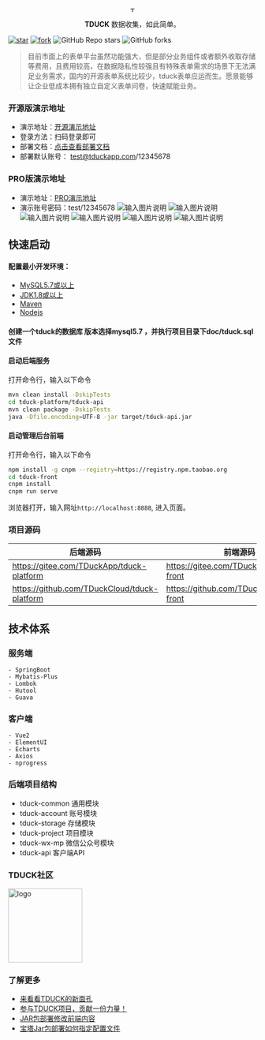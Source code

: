 
<p align="center">
    <a href="https://www.tduckcloud.com" target="_blank" rel="noopener noreferrer">
        <img style="margin-bottom: 0px;" width="10px" src="https://oss.tduckcloud.com/lading-image/ico-icon-superlittle.png" alt="TDUCK logo" />
    </a>
</p>

<p align="center"><b>TDUCK</b> 数据收集，如此简单。</p>


<a href='https://gitee.com/TDuckApp/tduck-platform/stargazers'><img src='https://gitee.com/TDuckApp/tduck-platform/badge/star.svg?theme=dark' alt='star'></img></a>
<a href='https://gitee.com/TDuckApp/tduck-platform/members'><img src='https://gitee.com/TDuckApp/tduck-platform/badge/fork.svg?theme=dark' alt='fork'></img></a>
![GitHub Repo stars](https://img.shields.io/github/stars/tduckcloud/tduck-platform?style=social)
![GitHub forks](https://img.shields.io/github/forks/tduckcloud/tduck-platform?style=social)


> 目前市面上的表单平台虽然功能强大，但是部分业务组件或者额外收取存储等费用，且费用较高，在数据隐私性较强且有特殊表单需求的场景下无法满足业务需求，国内的开源表单系统比较少，tduck表单应运而生。愿景能够让企业低成本拥有独立自定义表单问卷，快速赋能业务。




###  开源版演示地址
- 演示地址：<a href="http://www.tduckcloud.com" target="_blank">开源演示地址</a>
- 登录方法：扫码登录即可
- 部署文档：<a href="https://www.yuque.com/tduck/home/vl7y79" target="_blank">点击查看部署文档</a>
- 部署默认账号： test@tduckapp.com/12345678



###  PRO版演示地址
- 演示地址：<a href="http://www.tduckcloud.com" target="_blank">PRO演示地址</a>
- 演示账号密码：test/12345678
![输入图片说明](https://s1.ax1x.com/2022/07/13/jWNO7n.png)
![输入图片说明](https://s1.ax1x.com/2022/07/13/jWUSpT.png)
![输入图片说明](https://s1.ax1x.com/2022/04/08/LptAVP.png)
![输入图片说明](https://s1.ax1x.com/2022/04/08/LptV58.png)
![输入图片说明](https://s1.ax1x.com/2022/04/08/Lpt6PO.png)
![输入图片说明](https://s1.ax1x.com/2022/04/08/LptUxJ.png)


##  快速启动


#### 配置最小开发环境：

   * [MySQL5.7或以上](https://dev.mysql.com/downloads/mysql/)
   * [JDK1.8或以上](http://www.oracle.com/technetwork/java/javase/overview/index.html)
   * [Maven](https://maven.apache.org/download.cgi)
   * [Nodejs](https://nodejs.org/en/download/)

#### 创建一个tduck的数据库  **版本选择mysql5.7**  ，并执行项目目录下doc/tduck.sql文件

#### 启动后端服务

   打开命令行，输入以下命令

   ```bash
   mvn clean install -DskipTests
   cd tduck-platform/tduck-api
   mvn clean package -DskipTests
   java -Dfile.encoding=UTF-8 -jar target/tduck-api.jar
   ```

#### 启动管理后台前端

   打开命令行，输入以下命令

   ```bash
   npm install -g cnpm --registry=https://registry.npm.taobao.org
   cd tduck-front
   cnpm install
   cnpm run serve
   ```
   浏览器打开，输入网址`http://localhost:8888`, 进入页面。


### 项目源码

|   后端源码  |   前端源码  |
|--- | --- |
|  https://gitee.com/TDuckApp/tduck-platform   |  https://gitee.com/TDuckApp/tduck-front   |
|  https://github.com/TDuckCloud/tduck-platform   |  https://github.com/TDuckCloud/tduck-front   |


##  技术体系

### 服务端

```
- SpringBoot 
- Mybatis-Plus
- Lombok
- Hutool
- Guava
```

### 客户端

```
- Vue2
- ElementUI
- Echarts
- Axios
- nprogress
```

### 后端项目结构

-  tduck-common 通用模块
-  tduck-account 账号模块
-  tduck-storage 存储模块
-  tduck-project 项目模块
-  tduck-wx-mp  微信公众号模块
-  tduck-api 客户端API

### TDUCK社区
<img alt="logo" src="https://images.gitee.com/uploads/images/2021/0706/174654_31b12d64_1674451.png" style="margin-bottom: 0px;" width="150px">


### 了解更多
- [来看看TDUCK的新面孔](https://mp.weixin.qq.com/s/pLltfRv-KvStMxKefAvD_g)
- [参与TDUCK项目，贡献一份力量！](https://gitee.com/TDuckApp/tduck-platform/issues/I4ZC6R)
- [JAR包部署修改前端内容](https://www.yuque.com/mawuhui/kgacqz/zpubyn)
- [宝塔Jar包部署如何指定配置文件](https://www.yuque.com/mawuhui/kgacqz/paqc6g)


